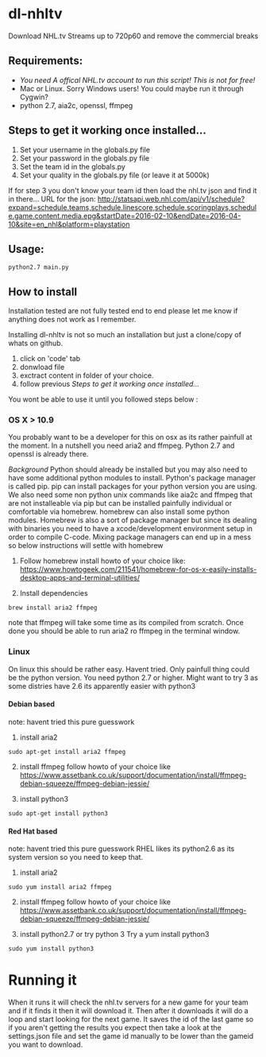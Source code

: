 # dl-nhltv
Download NHL.tv Streams up to 720p60 and remove the commercial breaks

## Requirements:
* *You need A offical NHL.tv account to run this script! This is not for free!*
* Mac or Linux. Sorry Windows users! You could maybe run it through Cygwin?
* python 2.7, aia2c, openssl, ffmpeg

## Steps to get it working once installed...

1. Set your username in the globals.py file
2. Set your password in the globals.py file
3. Set the team id in the globals.py
4. Set your quality in the globals.py file (or leave it at 5000k)

If for step 3 you don't know your team id then load the nhl.tv json and find it in there...
URL for the json: 
http://statsapi.web.nhl.com/api/v1/schedule?expand=schedule.teams,schedule.linescore,schedule.scoringplays,schedule.game.content.media.epg&startDate=2016-02-10&endDate=2016-04-10&site=en_nhl&platform=playstation


## Usage:
```
python2.7 main.py
```

## How to install
Installation tested are not fully tested end to end please let me know if anything does not work as I remember.

Installing dl-nhltv is not so much an installation but just a clone/copy of whats on github. 
1) click on 'code' tab
2) donwload file
3) exctract content in folder of your choice.
4) follow previous *Steps to get it working once installed...*

You wont be able to use it until you followed steps below : 

### OS X > 10.9
You probably want to be a developer for this on osx as its rather painfull at the moment. 
In a nutshell you need aria2 and ffmpeg. Python 2.7 and openssl is already there. 

*Background*
Python should already be installed but you may also need to have some additional python modules to install.
Python's package manager is called pip. 
pip can install packages for your python version you are using. We also need some non python unix commands like aia2c and ffmpeg that are not installeable via pip but can be installed painfully individual or comfortable via homebrew. 
homebrew can also install some python modules. Homebrew is also a sort of package manager but since its dealing with binaries you need to have a xcode/development environment setup in order to compile C-code. Mixing package managers can end up in a mess so below instructions will settle with homebrew

1) Follow homebrew install howto of your choice like:
https://www.howtogeek.com/211541/homebrew-for-os-x-easily-installs-desktop-apps-and-terminal-utilities/

2) Install dependencies
```
brew install aria2 ffmpeg
```
note that ffmpeg will take some time as its compiled from scratch. 
Once done you should be able to run aria2 ro ffmpeg in the terminal window. 

### Linux
On linux this should be rather easy. Havent tried. Only painfull thing could be the python version.
You need python 2.7 or higher. Might want to try 3 as some distries have 2.6 its apparently easier with python3 

#### Debian based
note: havent tried this pure guesswork 
1) install aria2
```
sudo apt-get install aria2 ffmpeg
```
2) install ffmpeg follow howto of your choice like
https://www.assetbank.co.uk/support/documentation/install/ffmpeg-debian-squeeze/ffmpeg-debian-jessie/

3) install python3
```
sudo apt-get install python3
```

#### Red Hat based
note: havent tried this pure guesswork RHEL likes its python2.6 as its system version so you need to keep that. 

1) install aria2
```
sudo yum install aria2 ffmpeg
```
2) install ffmpeg follow howto of your choice like
https://www.assetbank.co.uk/support/documentation/install/ffmpeg-debian-squeeze/ffmpeg-debian-jessie/

3) install python2.7 or try python 3
Try a yum install python3
```
sudo yum install python3
```
# Running it

When it runs it will check the nhl.tv servers for a new game for your team and if it finds it then it will download it. Then after it downloads it will do a loop and start looking for the next game. It saves the id of the last game so if you aren't getting the results you expect then take a look at the settings.json file and set the game id manually to be lower than the gameid you want to download.
